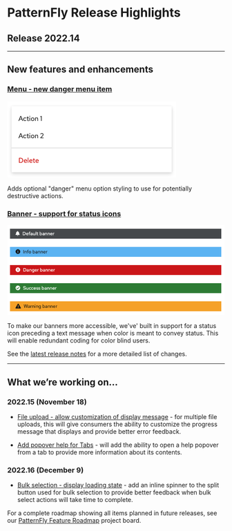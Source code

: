 # PatternFly Release Highlights
## Release 2022.14
----------------------------------------------------------
## New features and enhancements

### [Menu - new danger menu item]()

![menu with danger item](./img/danger-menu-item.png)

Adds optional "danger" menu option styling to use for potentially destructive actions.

### [Banner - support for status icons]()

![banner with status icons](./img/banner-icon.png)

To make our banners more accessible, we've' built in support for a status icon preceding a text message when color is meant to convey status. This will enable redundant coding for color blind users.

See the [latest release notes](https://www.patternfly.org/v4/developer-resources/release-notes) for a more detailed list of changes.

-----------------------------------------------------------------------------

## What we’re working on...

### 2022.15 (November 18)

* [File upload - allow customization of display message](https://github.com/patternfly/patternfly-react/issues/8238) - for multiple file uploads, this will give consumers the ability to customize the progress message that displays and provide better error feedback.

* [Add popover help for Tabs](https://github.com/patternfly/patternfly-react/issues/8236) - will add the ability to open a help popover from a tab to provide more information about its contents.


### 2022.16 (December 9)

* [Bulk selection - display loading state](https://github.com/patternfly/patternfly/issues/4926) - add an inline spinner to the split button used for bulk selection to provide better feedback when bulk select actions will take time to complete.



For a complete roadmap showing all items planned in future releases, see our [PatternFly Feature Roadmap](https://github.com/orgs/patternfly/projects/4?fullscreen=true) project board.
